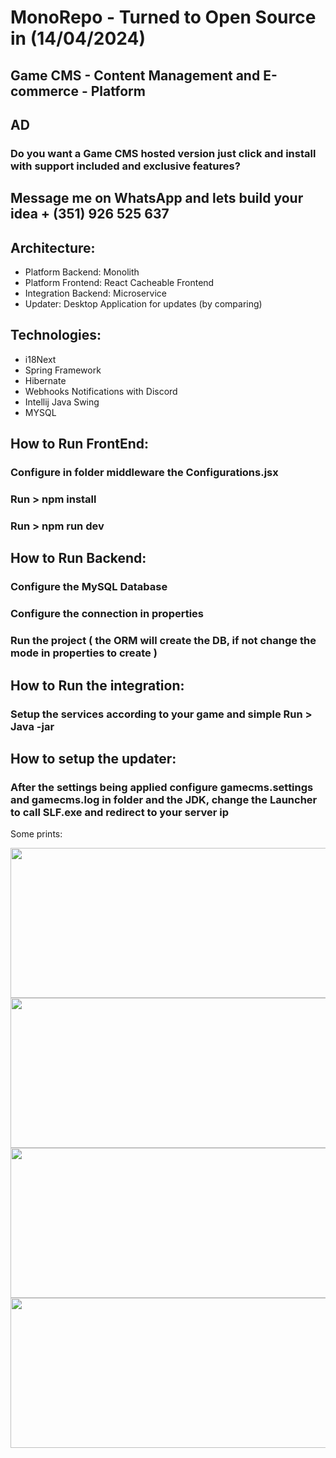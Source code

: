 # MonoRepo - Turned to Open Source in (14/04/2024)
## Game CMS - Content Management and E-commerce - Platform

## AD

### Do you want a Game CMS hosted version just click and install with support included and exclusive features?
##  Message me on WhatsApp and lets build your idea + (351) 926 525 637

## Architecture:

* Platform Backend: Monolith
* Platform Frontend: React Cacheable Frontend
* Integration Backend: Microservice
* Updater: Desktop Application for updates (by comparing)

## Technologies:
* i18Next
* Spring Framework
* Hibernate
* Webhooks Notifications with Discord
* Intellij Java Swing
* MYSQL


## How to Run FrontEnd:
### Configure in folder middleware the Configurations.jsx
### Run > npm install
### Run > npm run dev

## How to Run Backend:
### Configure the MySQL Database
### Configure the connection in properties
### Run the project ( the ORM will create the DB, if not change the mode in properties to create )


## How to Run the integration:
### Setup the services according to your game and simple Run > Java -jar <jarname>



## How to setup the updater:
### After the settings being applied configure gamecms.settings and gamecms.log in folder and the JDK, change the Launcher to call SLF.exe and redirect to your server ip

Some prints:

<img src="https://i.postimg.cc/PdNn2HkV/website.jpg" width="720" height="240" />
<img src="https://i.postimg.cc/RhfRy018/updater2.jpg" width="720" height="240" />
<img src="https://i.postimg.cc/KZzVmDY9/website-2.jpg" width="720" height="240" />
<img src="https://i.postimg.cc/WNhfRGnM/website-3.jpg" width="720" height="240" />

